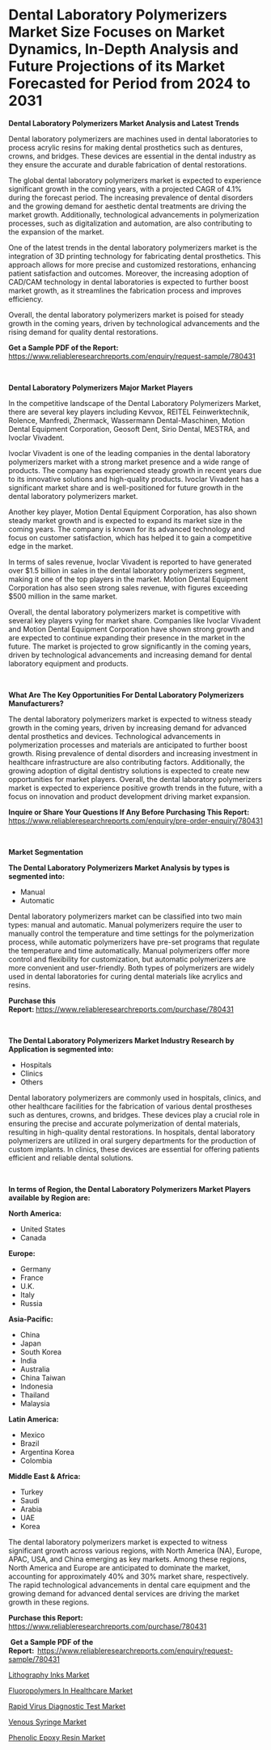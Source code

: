 <p><h1>Dental Laboratory Polymerizers Market Size Focuses on Market Dynamics, In-Depth Analysis and Future Projections of its Market Forecasted for Period from 2024 to 2031</h1></p><p><strong>Dental Laboratory Polymerizers Market Analysis and Latest Trends</strong></p>
<p><p>Dental laboratory polymerizers are machines used in dental laboratories to process acrylic resins for making dental prosthetics such as dentures, crowns, and bridges. These devices are essential in the dental industry as they ensure the accurate and durable fabrication of dental restorations.</p><p>The global dental laboratory polymerizers market is expected to experience significant growth in the coming years, with a projected CAGR of 4.1% during the forecast period. The increasing prevalence of dental disorders and the growing demand for aesthetic dental treatments are driving the market growth. Additionally, technological advancements in polymerization processes, such as digitalization and automation, are also contributing to the expansion of the market.</p><p>One of the latest trends in the dental laboratory polymerizers market is the integration of 3D printing technology for fabricating dental prosthetics. This approach allows for more precise and customized restorations, enhancing patient satisfaction and outcomes. Moreover, the increasing adoption of CAD/CAM technology in dental laboratories is expected to further boost market growth, as it streamlines the fabrication process and improves efficiency.</p><p>Overall, the dental laboratory polymerizers market is poised for steady growth in the coming years, driven by technological advancements and the rising demand for quality dental restorations.</p></p>
<p><strong>Get a Sample PDF of the Report:&nbsp;</strong> <a href="https://www.reliableresearchreports.com/enquiry/request-sample/780431">https://www.reliableresearchreports.com/enquiry/request-sample/780431</a></p>
<p>&nbsp;</p>
<p><strong>Dental Laboratory Polymerizers Major Market Players</strong></p>
<p><p>In the competitive landscape of the Dental Laboratory Polymerizers Market, there are several key players including Kevvox, REITEL Feinwerktechnik, Rolence, Manfredi, Zhermack, Wassermann Dental-Maschinen, Motion Dental Equipment Corporation, Geosoft Dent, Sirio Dental, MESTRA, and Ivoclar Vivadent.</p><p>Ivoclar Vivadent is one of the leading companies in the dental laboratory polymerizers market with a strong market presence and a wide range of products. The company has experienced steady growth in recent years due to its innovative solutions and high-quality products. Ivoclar Vivadent has a significant market share and is well-positioned for future growth in the dental laboratory polymerizers market.</p><p>Another key player, Motion Dental Equipment Corporation, has also shown steady market growth and is expected to expand its market size in the coming years. The company is known for its advanced technology and focus on customer satisfaction, which has helped it to gain a competitive edge in the market.</p><p>In terms of sales revenue, Ivoclar Vivadent is reported to have generated over $1.5 billion in sales in the dental laboratory polymerizers segment, making it one of the top players in the market. Motion Dental Equipment Corporation has also seen strong sales revenue, with figures exceeding $500 million in the same market.</p><p>Overall, the dental laboratory polymerizers market is competitive with several key players vying for market share. Companies like Ivoclar Vivadent and Motion Dental Equipment Corporation have shown strong growth and are expected to continue expanding their presence in the market in the future. The market is projected to grow significantly in the coming years, driven by technological advancements and increasing demand for dental laboratory equipment and products.</p></p>
<p>&nbsp;</p>
<p><strong>What Are The Key Opportunities For Dental Laboratory Polymerizers Manufacturers?</strong></p>
<p><p>The dental laboratory polymerizers market is expected to witness steady growth in the coming years, driven by increasing demand for advanced dental prosthetics and devices. Technological advancements in polymerization processes and materials are anticipated to further boost growth. Rising prevalence of dental disorders and increasing investment in healthcare infrastructure are also contributing factors. Additionally, the growing adoption of digital dentistry solutions is expected to create new opportunities for market players. Overall, the dental laboratory polymerizers market is expected to experience positive growth trends in the future, with a focus on innovation and product development driving market expansion.</p></p>
<p><strong>Inquire or Share Your Questions If Any Before Purchasing This Report:</strong> <a href="https://www.reliableresearchreports.com/enquiry/pre-order-enquiry/780431">https://www.reliableresearchreports.com/enquiry/pre-order-enquiry/780431</a></p>
<p>&nbsp;</p>
<p><strong>Market Segmentation</strong></p>
<p><strong>The Dental Laboratory Polymerizers Market Analysis by types is segmented into:</strong></p>
<p><ul><li>Manual</li><li>Automatic</li></ul></p>
<p><p>Dental laboratory polymerizers market can be classified into two main types: manual and automatic. Manual polymerizers require the user to manually control the temperature and time settings for the polymerization process, while automatic polymerizers have pre-set programs that regulate the temperature and time automatically. Manual polymerizers offer more control and flexibility for customization, but automatic polymerizers are more convenient and user-friendly. Both types of polymerizers are widely used in dental laboratories for curing dental materials like acrylics and resins.</p></p>
<p><strong>Purchase this Report:&nbsp;</strong><a href="https://www.reliableresearchreports.com/purchase/780431">https://www.reliableresearchreports.com/purchase/780431</a></p>
<p>&nbsp;</p>
<p><strong>The Dental Laboratory Polymerizers Market Industry Research by Application is segmented into:</strong></p>
<p><ul><li>Hospitals</li><li>Clinics</li><li>Others</li></ul></p>
<p><p>Dental laboratory polymerizers are commonly used in hospitals, clinics, and other healthcare facilities for the fabrication of various dental prostheses such as dentures, crowns, and bridges. These devices play a crucial role in ensuring the precise and accurate polymerization of dental materials, resulting in high-quality dental restorations. In hospitals, dental laboratory polymerizers are utilized in oral surgery departments for the production of custom implants. In clinics, these devices are essential for offering patients efficient and reliable dental solutions.</p></p>
<p>&nbsp;</p>
<p><strong>In terms of Region, the Dental Laboratory Polymerizers Market Players available by Region are:</strong></p>
<p>
    <p> <strong> North America: </strong>
        <ul>
            <li>United States</li>
            <li>Canada</li>
        </ul>
        </p> 
    <p> <strong> Europe: </strong>
        <ul>
            <li>Germany</li>
            <li>France</li>
            <li>U.K.</li>
            <li>Italy</li>
            <li>Russia</li>
        </ul>
        </p> 
    <p> <strong> Asia-Pacific: </strong>
        <ul>
            <li>China</li>
            <li>Japan</li>
            <li>South Korea</li>
            <li>India</li>
            <li>Australia</li>
            <li>China Taiwan</li>
            <li>Indonesia</li>
            <li>Thailand</li>
            <li>Malaysia</li>
        </ul>
        </p> 
    <p> <strong> Latin America: </strong>
        <ul>
            <li>Mexico</li>
            <li>Brazil</li>
            <li>Argentina Korea</li>
            <li>Colombia</li>
        </ul>
        </p> 
    <p> <strong> Middle East & Africa: </strong>
        <ul>
            <li>Turkey</li>
            <li>Saudi</li>
            <li>Arabia</li>
            <li>UAE</li>
            <li>Korea</li>
        </ul>
    </p>
    </p>
<p><p>The dental laboratory polymerizers market is expected to witness significant growth across various regions, with North America (NA), Europe, APAC, USA, and China emerging as key markets. Among these regions, North America and Europe are anticipated to dominate the market, accounting for approximately 40% and 30% market share, respectively. The rapid technological advancements in dental care equipment and the growing demand for advanced dental services are driving the market growth in these regions.</p></p>
<p><strong>Purchase this Report: </strong><a href="https://www.reliableresearchreports.com/purchase/780431">https://www.reliableresearchreports.com/purchase/780431</a></p>
<p>&nbsp;<strong>Get a Sample PDF of the Report:&nbsp;&nbsp;</strong><a href="https://www.reliableresearchreports.com/enquiry/request-sample/780431">https://www.reliableresearchreports.com/enquiry/request-sample/780431</a></p>
<p><strong></strong></p>
<p><p><a href="https://github.com/pjcfca/Market-Research-Report-List-1/blob/main/lithography-inks-market.md">Lithography Inks Market</a></p><p><a href="https://github.com/wusalecollins540tpqoz/Market-Research-Report-List-1/blob/main/fluoropolymers-in-healthcare-market.md">Fluoropolymers In Healthcare Market</a></p><p><a href="https://issuu.com/reportprime-2/docs/rapid-virus-diagnostic-test-market-size-2030.pptx">Rapid Virus Diagnostic Test Market</a></p><p><a href="https://issuu.com/reportprime-2/docs/venous-syringe-market-size-2030.pptx">Venous Syringe Market</a></p><p><a href="https://github.com/kathiaseamanalvaradovlprc2h/Market-Research-Report-List-1/blob/main/phenolic-epoxy-resin-market.md">Phenolic Epoxy Resin Market</a></p></p>